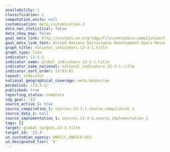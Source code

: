 ```yaml
---
availability: 1
classification: 1
computation_units: null
customisation: meta.customisation-3
data_non_statistical: false
data_show_map: false
goal_meta_link: http://unstats.un.org/sdgs/files/metadata-compilation/Metadata-Goal-13.pdf
goal_meta_link_text: United Nations Sustainable Development Goals Metadata (pdf 759kB)
graph_title: national_indicators.13-3-1.title
graph_type: line
indicator: 13.3.1
indicator_name: global_indicators.13-3-1.title
indicator_name_national: national_indicators.13-3-1.title
indicator_sort_order: 13-03-01
layout: indicator
national_geographical_coverage: meta.Казахстан
permalink: /13-3-1/
published: true
reporting_status: complete
sdg_goal: '13'
source_active_1: true
source_compilation_1: sources.13-3-1.source_compilation_1
source_data_1: null
source_implementation_1: sources.13-3-1.source_implementation_1
tags: []
target: global_targets.13-3.title
target_id: '13.3'
un_custodian_agency: UNFCCC,UNESCO-UIS
un_designated_tier: '3'
---
```


